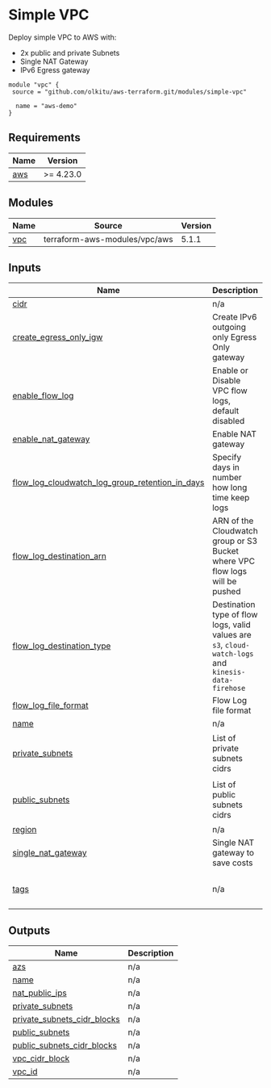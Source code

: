 <!-- BEGIN_TF_DOCS -->
# Simple VPC

Deploy simple VPC to AWS with:
* 2x public and private Subnets
* Single NAT Gateway
* IPv6 Egress gateway

```hcl
module "vpc" {
 source = "github.com/olkitu/aws-terraform.git/modules/simple-vpc"

  name = "aws-demo"
}
```

## Requirements

| Name | Version |
|------|---------|
| <a name="requirement_aws"></a> [aws](#requirement\_aws) | >= 4.23.0 |

## Modules

| Name | Source | Version |
|------|--------|---------|
| <a name="module_vpc"></a> [vpc](#module\_vpc) | terraform-aws-modules/vpc/aws | 5.1.1 |

## Inputs

| Name | Description | Type | Default | Required |
|------|-------------|------|---------|:--------:|
| <a name="input_cidr"></a> [cidr](#input\_cidr) | n/a | `string` | `"10.0.0.0/16"` | no |
| <a name="input_create_egress_only_igw"></a> [create\_egress\_only\_igw](#input\_create\_egress\_only\_igw) | Create IPv6 outgoing only Egress Only gateway | `bool` | `true` | no |
| <a name="input_enable_flow_log"></a> [enable\_flow\_log](#input\_enable\_flow\_log) | Enable or Disable VPC flow logs, default disabled | `bool` | `false` | no |
| <a name="input_enable_nat_gateway"></a> [enable\_nat\_gateway](#input\_enable\_nat\_gateway) | Enable NAT gateway | `bool` | `true` | no |
| <a name="input_flow_log_cloudwatch_log_group_retention_in_days"></a> [flow\_log\_cloudwatch\_log\_group\_retention\_in\_days](#input\_flow\_log\_cloudwatch\_log\_group\_retention\_in\_days) | Specify days in number how long time keep logs | `number` | `14` | no |
| <a name="input_flow_log_destination_arn"></a> [flow\_log\_destination\_arn](#input\_flow\_log\_destination\_arn) | ARN of the Cloudwatch group or S3 Bucket where VPC flow logs will be pushed | `string` | `null` | no |
| <a name="input_flow_log_destination_type"></a> [flow\_log\_destination\_type](#input\_flow\_log\_destination\_type) | Destination type of flow logs, valid values are `s3`, `cloud-watch-logs` and `kinesis-data-firehose` | `string` | `"cloud-watch-logs"` | no |
| <a name="input_flow_log_file_format"></a> [flow\_log\_file\_format](#input\_flow\_log\_file\_format) | Flow Log file format | `string` | `"plain-text"` | no |
| <a name="input_name"></a> [name](#input\_name) | n/a | `string` | `"aws-demo"` | no |
| <a name="input_private_subnets"></a> [private\_subnets](#input\_private\_subnets) | List of private subnets cidrs | `list(string)` | <pre>[<br/>  "10.0.1.0/24",<br/>  "10.0.2.0/24"<br/>]</pre> | no |
| <a name="input_public_subnets"></a> [public\_subnets](#input\_public\_subnets) | List of public subnets cidrs | `list(string)` | <pre>[<br/>  "10.0.3.0/24",<br/>  "10.0.4.0/24"<br/>]</pre> | no |
| <a name="input_region"></a> [region](#input\_region) | n/a | `string` | `"us-east-1"` | no |
| <a name="input_single_nat_gateway"></a> [single\_nat\_gateway](#input\_single\_nat\_gateway) | Single NAT gateway to save costs | `bool` | `true` | no |
| <a name="input_tags"></a> [tags](#input\_tags) | n/a | `map` | <pre>{<br/>  "ManagedBy": "Terraform"<br/>}</pre> | no |

## Outputs

| Name | Description |
|------|-------------|
| <a name="output_azs"></a> [azs](#output\_azs) | n/a |
| <a name="output_name"></a> [name](#output\_name) | n/a |
| <a name="output_nat_public_ips"></a> [nat\_public\_ips](#output\_nat\_public\_ips) | n/a |
| <a name="output_private_subnets"></a> [private\_subnets](#output\_private\_subnets) | n/a |
| <a name="output_private_subnets_cidr_blocks"></a> [private\_subnets\_cidr\_blocks](#output\_private\_subnets\_cidr\_blocks) | n/a |
| <a name="output_public_subnets"></a> [public\_subnets](#output\_public\_subnets) | n/a |
| <a name="output_public_subnets_cidr_blocks"></a> [public\_subnets\_cidr\_blocks](#output\_public\_subnets\_cidr\_blocks) | n/a |
| <a name="output_vpc_cidr_block"></a> [vpc\_cidr\_block](#output\_vpc\_cidr\_block) | n/a |
| <a name="output_vpc_id"></a> [vpc\_id](#output\_vpc\_id) | n/a |
<!-- END_TF_DOCS -->